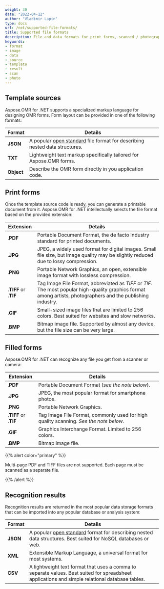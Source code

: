```yaml
---
weight: 30
date: "2022-04-12"
author: "Vladimir Lapin"
type: docs
url: /net/supported-file-formats/
title: Supported file formats
description: File and data formats for print forms, scanned / photographed images and recognition results supported by Aspose.OMR for.NET.
keywords:
- format
- image
- data
- source
- template
- result
- scan
- photo
---
```


## Template sources

Aspose.OMR for .NET supports a specialized markup language for designing OMR forms. Form layout can be provided in one of the following formats:

Format     | Details
---------- | -------
**JSON**   | A popular [open standard](https://www.json.org/) file format for describing nested data structures.
**TXT**    | Lightweight text markup specifically tailored for Aspose.OMR forms.
**Object** | Describe the OMR form directly in you application code.

## Print forms

Once the template source code is ready, you can generate a printable document from it. Aspose.OMR for .NET intellectually selects the file format based on the provided extension:

Extension             | Details
--------------------- | -------
**.PDF**              | Portable Document Format, the de facto industry standard for printed documents.
**.JPG**              | JPEG, a widely used format for digital images. Small file size, but image quality may be slightly reduced due to lossy compression.
**.PNG**              | Portable Network Graphics, an open, extensible image format with lossless compression.
**.TIFF** or **.TIF** | Tag Image File Format, abbreviated as _TIFF_ or _TIF_. The most popular high-quality graphics format among artists, photographers and the publishing industry.
**.GIF**              | Small-sized image files that are limited to 256 colors. Best suited for websites and slow networks.
**.BMP**              | Bitmap image file. Supported by almost any device, but the file size can be very large.

## Filled forms

Aspose.OMR for .NET can recognize any file you get from a scanner or camera:

Extension             | Details
--------------------- | -------
**.PDF**              | Portable Document Format (_see the note below_).
**.JPG**              | JPEG, the most popular format for smartphone photos.
**.PNG**              | Portable Network Graphics.
**.TIFF** or **.TIF** | Tag Image File Format, commonly used for high quality scanning. _See the note below_.
**.GIF**              | Graphics Interchange Format. Limited to 256 colors.
**.BMP**              | Bitmap image file.

{{% alert color="primary" %}} 

Multi-page PDF and TIFF files are not supported. Each page must be scanned as a separate file.

{{% /alert %}} 

## Recognition results

Recognition results are returned in the most popular data storage formats that can be imported into any popular database or analysis system:

Format   | Details
-------- | -------
**JSON** | A popular [open standard](https://www.json.org/) format for describing nested data structures. Best suited for NoSQL databases or web.
**XML**  | Extensible Markup Language, a universal format for most systems.
**CSV**  | A lightweight text format that uses a comma to separate values. Best suited for spreadsheet applications and simple relational database tables.
